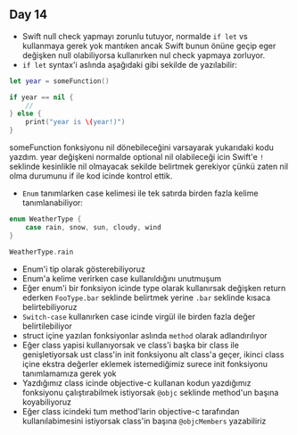 ## Day 14

- Swift null check yapmayı zorunlu tutuyor, normalde `if let` vs kullanmaya gerek yok mantıken ancak Swift bunun önüne geçip eger değişken null olabiliyorsa kullanırken nul check yapmaya zorluyor.
- `if let` syntax'i aslında aşağıdaki gibi sekilde de yazılabilir:

```swift
let year = someFunction()

if year == nil {
    //
} else {
    print("year is \(year!)")
}
```

someFunction fonksiyonu nil dönebileceğini varsayarak yukarıdaki kodu yazdım. year değişkeni normalde optional nil olabileceği icin Swift'e `!` seklinde kesinlikle nil olmayacak sekilde belirtmek gerekiyor çünkü zaten nil olma durumunu if ile kod icinde kontrol ettik.

- `Enum` tanımlarken case kelimesi ile tek satırda birden fazla kelime tanımlanabiliyor:

```swift
enum WeatherType {
    case rain, snow, sun, cloudy, wind
}

WeatherType.rain
```

- Enum'i tip olarak gösterebiliyoruz
- Enum'a kelime verirken case kullanıldığını unutmuşum
- Eğer enum'i bir fonksiyon icinde type olarak kullanırsak değişken return ederken `FooType.bar` seklinde belirtmek yerine `.bar` seklinde kısaca belirtebiliyoruz
- `Switch-case` kullanırken case icinde virgül ile birden fazla değer belirtilebiliyor
- struct içine yazılan fonksiyonlar aslında `method` olarak adlandırılıyor
- Eğer class yapisi kullanıyorsak ve class'i başka bir class ile genişletiyorsak ust class'in init fonksiyonu alt class'a geçer, ikinci class içine ekstra değerler eklemek istemediğimiz surece init fonksiyonu tanımlamamıza gerek yok
- Yazdığımız class icinde objective-c kullanan kodun yazdığımız fonksiyonu çalıştırabilmek istiyorsak `@objc` seklinde method'un başına koyabiliyoruz
- Eğer class icindeki tum method'larin objective-c tarafından kullanılabimesini istiyorsak class'in başına `@objcMembers` yazabiliriz